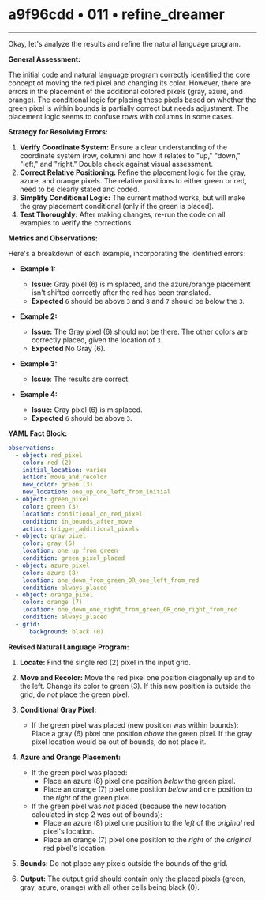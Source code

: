# a9f96cdd • 011 • refine_dreamer

---
Okay, let's analyze the results and refine the natural language program.

**General Assessment:**

The initial code and natural language program correctly identified the core concept of moving the red pixel and changing its color. However, there are errors in the placement of the additional colored pixels (gray, azure, and orange). The conditional logic for placing these pixels based on whether the green pixel is within bounds is partially correct but needs adjustment. The placement logic seems to confuse rows with columns in some cases.

**Strategy for Resolving Errors:**

1.  **Verify Coordinate System:** Ensure a clear understanding of the coordinate system (row, column) and how it relates to "up," "down," "left," and "right." Double check against visual assessment.
2.  **Correct Relative Positioning:** Refine the placement logic for the gray, azure, and orange pixels. The relative positions to either green or red, need to be clearly stated and coded.
3.  **Simplify Conditional Logic:** The current method works, but will make the gray placement conditional (only if the green is placed).
4.  **Test Thoroughly:** After making changes, re-run the code on all examples to verify the corrections.

**Metrics and Observations:**

Here's a breakdown of each example, incorporating the identified errors:

*   **Example 1:**
    *   **Issue:** Gray pixel (6) is misplaced, and the azure/orange placement isn't shifted correctly after the red has been translated.
    *   **Expected** `6` should be above `3` and `8` and `7` should be below the `3`.

*   **Example 2:**
    *   **Issue:** The Gray pixel (6) should not be there. The other colors are correctly placed, given the location of `3`.
    *   **Expected** No Gray (6).

*   **Example 3:**
    *   **Issue**: The results are correct.

*   **Example 4:**
    *    **Issue:** Gray pixel (6) is misplaced.
    *   **Expected** `6` should be above `3`.

**YAML Fact Block:**

```yaml
observations:
  - object: red_pixel
    color: red (2)
    initial_location: varies
    action: move_and_recolor
    new_color: green (3)
    new_location: one_up_one_left_from_initial
  - object: green_pixel
    color: green (3)
    location: conditional_on_red_pixel
    condition: in_bounds_after_move
    action: trigger_additional_pixels
  - object: gray_pixel
    color: gray (6)
    location: one_up_from_green
    condition: green_pixel_placed
  - object: azure_pixel
    color: azure (8)
    location: one_down_from_green_OR_one_left_from_red
    condition: always_placed
  - object: orange_pixel
    color: orange (7)
    location: one_down_one_right_from_green_OR_one_right_from_red
    condition: always_placed
  - grid:
      background: black (0)

```

**Revised Natural Language Program:**

1.  **Locate:** Find the single red (2) pixel in the input grid.

2.  **Move and Recolor:** Move the red pixel one position diagonally up and to the left. Change its color to green (3). If this new position is outside the grid, do *not* place the green pixel.

3.  **Conditional Gray Pixel:**
    *   If the green pixel was placed (new position was within bounds): Place a gray (6) pixel one position *above* the green pixel. If the gray pixel location would be out of bounds, do not place it.

4.  **Azure and Orange Placement:**
    *   If the green pixel was placed:
        *   Place an azure (8) pixel one position *below* the green pixel.
        *   Place an orange (7) pixel one position *below* and one position to the *right* of the green pixel.
    *   If the green pixel was *not* placed (because the new location calculated in step 2 was out of bounds):
        *   Place an azure (8) pixel one position to the *left* of the *original* red pixel's location.
        *   Place an orange (7) pixel one position to the *right* of the *original* red pixel's location.

5.  **Bounds:** Do not place any pixels outside the bounds of the grid.

6.  **Output:** The output grid should contain only the placed pixels (green, gray, azure, orange) with all other cells being black (0).

